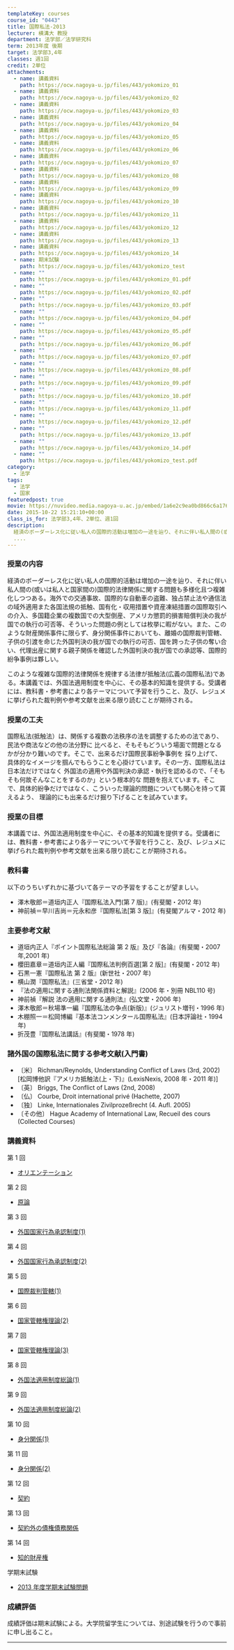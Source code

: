 ```yaml
---
templateKey: courses
course_id: "0443"
title: 国際私法-2013
lecturer: 横溝大 教授
department: 法学部／法学研究科
term: 2013年度 後期
target: 法学部3,4年
classes: 週1回
credit: 2単位
attachments:
  - name: 講義資料
    path: https://ocw.nagoya-u.jp/files/443/yokomizo_01
  - name: 講義資料
    path: https://ocw.nagoya-u.jp/files/443/yokomizo_02
  - name: 講義資料
    path: https://ocw.nagoya-u.jp/files/443/yokomizo_03
  - name: 講義資料
    path: https://ocw.nagoya-u.jp/files/443/yokomizo_04
  - name: 講義資料
    path: https://ocw.nagoya-u.jp/files/443/yokomizo_05
  - name: 講義資料
    path: https://ocw.nagoya-u.jp/files/443/yokomizo_06
  - name: 講義資料
    path: https://ocw.nagoya-u.jp/files/443/yokomizo_07
  - name: 講義資料
    path: https://ocw.nagoya-u.jp/files/443/yokomizo_08
  - name: 講義資料
    path: https://ocw.nagoya-u.jp/files/443/yokomizo_09
  - name: 講義資料
    path: https://ocw.nagoya-u.jp/files/443/yokomizo_10
  - name: 講義資料
    path: https://ocw.nagoya-u.jp/files/443/yokomizo_11
  - name: 講義資料
    path: https://ocw.nagoya-u.jp/files/443/yokomizo_12
  - name: 講義資料
    path: https://ocw.nagoya-u.jp/files/443/yokomizo_13
  - name: 講義資料
    path: https://ocw.nagoya-u.jp/files/443/yokomizo_14
  - name: 期末試験
    path: https://ocw.nagoya-u.jp/files/443/yokomizo_test
  - name: ""
    path: https://ocw.nagoya-u.jp/files/443/yokomizo_01.pdf
  - name: ""
    path: https://ocw.nagoya-u.jp/files/443/yokomizo_02.pdf
  - name: ""
    path: https://ocw.nagoya-u.jp/files/443/yokomizo_03.pdf
  - name: ""
    path: https://ocw.nagoya-u.jp/files/443/yokomizo_04.pdf
  - name: ""
    path: https://ocw.nagoya-u.jp/files/443/yokomizo_05.pdf
  - name: ""
    path: https://ocw.nagoya-u.jp/files/443/yokomizo_06.pdf
  - name: ""
    path: https://ocw.nagoya-u.jp/files/443/yokomizo_07.pdf
  - name: ""
    path: https://ocw.nagoya-u.jp/files/443/yokomizo_08.pdf
  - name: ""
    path: https://ocw.nagoya-u.jp/files/443/yokomizo_09.pdf
  - name: ""
    path: https://ocw.nagoya-u.jp/files/443/yokomizo_10.pdf
  - name: ""
    path: https://ocw.nagoya-u.jp/files/443/yokomizo_11.pdf
  - name: ""
    path: https://ocw.nagoya-u.jp/files/443/yokomizo_12.pdf
  - name: ""
    path: https://ocw.nagoya-u.jp/files/443/yokomizo_13.pdf
  - name: ""
    path: https://ocw.nagoya-u.jp/files/443/yokomizo_14.pdf
  - name: ""
    path: https://ocw.nagoya-u.jp/files/443/yokomizo_test.pdf
category:
  - 法学
tags:
  - 法学
  - 国家
featuredpost: true
movie: https://nuvideo.media.nagoya-u.ac.jp/embed/1a6e2c9ea0bd866c6a176f4716e424c5a319dc35
date: 2015-10-22 15:21:10+00:00
class_is_for: 法学部3,4年、2単位、週1回
description:
  経済のボーダーレス化に従い私人の国際的活動は増加の一途を辿り、それに伴い私人間の(或いは私人と国家間の)国際的法律関係に関する問題も多様化且つ複雑化しつつある。海外での交通事故、国際的な自動車の盗難、独占禁止法や通信法の域外適用また各国法規の抵触、国有化・収用措置や資産凍結措置の国際取引への介入、多国籍企業の複数国での大型倒産、アメリカ懲罰的損害賠償判決の我が国での執行の可否等、そういった問題の例
  ....
---
```


### 授業の内容

経済のボーダーレス化に従い私人の国際的活動は増加の一途を辿り、それに伴い私人間の(或いは私人と国家間の)国際的法律関係に関する問題も多様化且つ複雑化しつつある。海外での交通事故、国際的な自動車の盗難、独占禁止法や通信法の域外適用また各国法規の抵触、国有化・収用措置や資産凍結措置の国際取引への介入、多国籍企業の複数国での大型倒産、アメリカ懲罰的損害賠償判決の我が国での執行の可否等、そういった問題の例としては枚挙に暇がない。また、このような財産関係事件に限らず、身分関係事件においても、離婚の国際裁判管轄、子供の引渡を命じた外国判決の我が国での執行の可否、国を跨った子供の奪い合い、代理出産に関する親子関係を確認した外国判決の我が国での承認等、国際的紛争事例は夥しい。

このような複雑な国際的法律関係を規律する法律が抵触法(広義の国際私法)である。本講義では、外国法適用制度を中心に、その基本的知識を提供する。受講者には、教科書・参考書により各テーマについて予習を行うこと、及び、レジュメに挙げられた裁判例や参考文献を出来る限り読むことが期待される。

### 授業の工夫

国際私法(抵触法）は、関係する複数の法秩序の法を調整するための法であり、民法や商法などの他の法分野に 比べると、そもそもどういう場面で問題となるかが分かり難いのです。そこで、出来るだけ国際民事紛争事例を 採り上げて、具体的なイメージを掴んでもらうことを心掛けています。その一方、国際私法は日本法だけではなく 外国法の適用や外国判決の承認・執行を認めるので、「そもそも何故そんなことをするのか」という根本的な 問題を抱えています。そこで、具体的紛争だけではなく、こういった理論的問題についても関心を持って貰えるよう、 理論的にも出来るだけ掘り下げることを試みています。

### 授業の目標

本講義では、外国法適用制度を中心に、その基本的知識を提供する。受講者には、教科書・参考書により各テーマについて予習を行うこと、及び、レジュメに挙げられた裁判例や参考文献を出来る限り読むことが期待される。

### 教科書

以下のうちいずれかに基づいて各テーマの予習をすることが望ましい。

- 澤木敬郎＝道垣内正人『国際私法入門(第 7 版)』(有斐閣・2012 年)
- 神前禎＝早川吉尚＝元永和彦『国際私法[第 3 版]』(有斐閣アルマ・2012 年)

### 主要参考文献

- 道垣内正人『ポイント国際私法総論 第 2 版』及び『各論』(有斐閣・2007 年,2001 年)
- 櫻田嘉章＝道垣内正人編『国際私法判例百選[第 2 版]』(有斐閣・2012 年)
- 石黒一憲『国際私法 第 2 版』(新世社・2007 年)
- 横山潤『国際私法』(三省堂・2012 年)
- 『法の適用に関する通則法関係資料と解説』(2006 年・別冊 NBL110 号)
- 神前禎『解説 法の適用に関する通則法』(弘文堂・2006 年)
- 澤木敬郎＝秋場準一編『国際私法の争点(新版)』(ジュリスト増刊・1996 年)
- 木棚照一＝松岡博編『基本法コンメンタール国際私法』(日本評論社・1994 年)
- 折茂豊『国際私法講話』(有斐閣・1978 年)

### 諸外国の国際私法に関する参考文献(入門書)

- 〔米〕 Richman/Reynolds, Understanding Conflict of Laws (3rd, 2002)[松岡博他訳『アメリカ抵触法(上・下)』(LexisNexis, 2008 年・2011 年)]
- 〔英〕 Briggs, The Conflict of Laws (2nd, 2008)
- 〔仏〕 Courbe, Droit international privé (Hachette, 2007)
- 〔独〕 Linke, Internationales Zivilprozeßrecht (4. Aufl. 2005)
- 〔その他〕 Hague Academy of International Law, Recueil des cours (Collected Courses)

### 講義資料

第 1 回

- [オリエンテーション](https://ocw.nagoya-u.jp/files/443/yokomizo_01.pdf)

第 2 回

- [原論](https://ocw.nagoya-u.jp/files/443/yokomizo_02.pdf)

第 3 回

- [外国国家行為承認制度(1)](https://ocw.nagoya-u.jp/files/443/yokomizo_03.pdf)

第 4 回

- [外国国家行為承認制度(2)](https://ocw.nagoya-u.jp/files/443/yokomizo_04.pdf)

第 5 回

- [国際裁判管轄(1)](https://ocw.nagoya-u.jp/files/443/yokomizo_05.pdf)

第 6 回

- [国家管轄権理論(2)](https://ocw.nagoya-u.jp/files/443/yokomizo_06.pdf)

第 7 回

- [国家管轄権理論(3)](https://ocw.nagoya-u.jp/files/443/yokomizo_07.pdf)

第 8 回

- [外国法適用制度総論(1)](https://ocw.nagoya-u.jp/files/443/yokomizo_08.pdf)

第 9 回

- [外国法適用制度総論(2)](https://ocw.nagoya-u.jp/files/443/yokomizo_09.pdf)

第 10 回

- [身分関係(1)](https://ocw.nagoya-u.jp/files/443/yokomizo_10.pdf)

第 11 回

- [身分関係(2)](https://ocw.nagoya-u.jp/files/443/yokomizo_11.pdf)

第 12 回

- [契約](https://ocw.nagoya-u.jp/files/443/yokomizo_12.pdf)

第 13 回

- [契約外の債権債務関係](https://ocw.nagoya-u.jp/files/443/yokomizo_13.pdf)

第 14 回

- [知的財産権](https://ocw.nagoya-u.jp/files/443/yokomizo_14.pdf)

学期末試験

- [2013 年度学期末試験問題](https://ocw.nagoya-u.jp/files/443/yokomizo_test.pdf)

### 成績評価

成績評価は期末試験による。大学院留学生については、別途試験を行うので事前に申し出ること。

---
